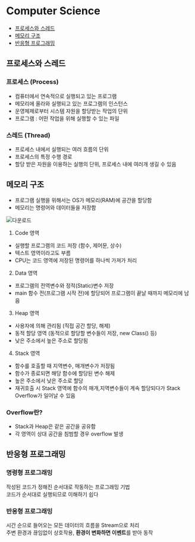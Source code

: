 # Computer Science
- [프로세스와 스레드](#프로세스와-스레드)
- [메모리 구조](#메모리-구조)
- [반응형 프로그래밍](#반응형-프로그래밍)

## 프로세스와 스레드
### 프로세스 (Process)
- 컴퓨터에서 연속적으로 실행되고 있는 프로그램
- 메모리에 올라와 실행되고 있는 프로그램의 인스턴스
- 운영체제로부터 시스템 자원을 할당받는 작업의 단위
- 프로그램 : 어떤 작업을 위해 실행할 수 있는 파일

### 스레드 (Thread)
- 프로세스 내에서 실행되는 여러 흐름의 단위
- 프로세스의 특정 수행 경로
- 할당 받은 자원을 이용하는 실행의 단위, 프로세스 내에 여러개 생길 수 있음

## 메모리 구조
- 프로그램 실행을 위해서는 OS가 메모리(RAM)에 공간을 할당함
- 메모리는 명령어와 데이터들을 저장함

![다운로드](https://user-images.githubusercontent.com/38305511/141121778-b5b340f1-2107-411b-8f75-0993a7e3d6d8.png)

1. Code 영역
- 실행할 프로그램의 코드 저장 (함수, 제어문, 상수)
- 텍스트 영역이라고도 부름
- CPU는 코드 영역에 저장된 명령어를 하나씩 가져가 처리

2. Data 영역
- 프로그램의 전역변수와 정적(Static)변수 저장
- main 함수 전(프로그램 시작 전)에 할당되어 프로그램이 끝날 때까지 메모리에 남음

3. Heap 영역
- 사용자에 의해 관리됨 (직접 공간 할당, 해제)
- 동적 할당 영역 (동적으로 할당할 변수들이 저장, new Class() 등)
- 낮은 주소에서 높은 주소로 할당됨

4. Stack 영역
- 함수를 호출할 때 지역변수, 매개변수가 저장됨
- 함수가 종료되면 해당 함수에 할당된 변수 해제
- 높은 주소에서 낮은 주소로 할당
- 재귀호출 시 Stack 영역에 함수의 매개,지역변수들이 계속 할당되다가 Stack Overflow가 일어날 수 있음

### Overflow란?
- Stack과 Heap은 같은 공간을 공유함
- 각 영역이 상대 공간을 침범할 경우 overflow 발생

## 반응형 프로그래밍
### 명령형 프로그래밍  
작성된 코드가 정해진 순서대로 작동하는 프로그래밍 기법  
코드가 순서대로 실행되므로 이해하기 쉽다

### 반응형 프로그래밍
시간 순으로 들어오는 모든 데이터의 흐름을 Stream으로 처리  
주변 환경과 끊임없이 상호작용, **환경이 변화하면 이벤트**를 받아 동작
